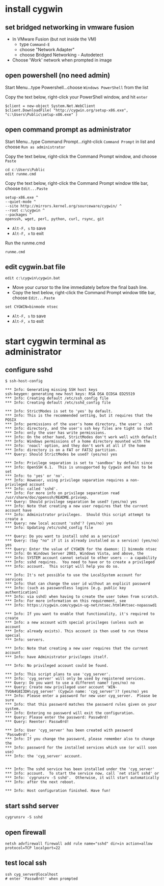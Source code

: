 # install cygwin

## set bridged networking in vmware fusion
* In VMware Fusion (but not inside the VM)
	* type `Command-E`
	* choose "Network Adapter"
	* choose Bridged Networking - Autodetect
* Choose 'Work' network when prompted in image

## open powershell (no need admin)

Start Menu...type Powershell...choose `Windows PowerShell` from the list

Copy the text below, right-click your PowerShell window, and hit `enter`

```
$client = new-object System.Net.WebClient
$client.DownloadFile( "http://cygwin.org/setup-x86.exe", "c:\Users\Public\setup-x86.exe" )
```

## open command prompt as administrator

Start Menu...type Command Prompt...right-click `Command Prompt` in list and choose `Run as administrator`

Copy the text below, right-click the Command Prompt window, and choose `Paste`

```
cd c:\Users\Public
edit runme.cmd
```

Copy the text below, right-click the Command Prompt window title bar, choose `Edit...Paste`

```
setup-x86.exe ^
--quiet-mode ^
--site http://mirrors.kernel.org/sourceware/cygwin/ ^
--root c:\cygwin ^
--packages ^
openssh, wget, perl, python, curl, rsync, git
```

* `Alt-F, s` to save
* `Alt-F, x` to exit

Run the runme.cmd

```
runme.cmd
```

## edit cygwin.bat file

```
edit c:\cygwin\cygwin.bat
```

* Move your cursor to the line immediately before the final bash line.
* Copy the text below, right-click the Command Prompt window title bar, choose `Edit...Paste`

```
set CYGWIN=binmode ntsec
```

* `Alt-F, s` to save
* `Alt-F, x` to exit

# start cygwin terminal as administrator

## configure sshd

```
$ ssh-host-config

*** Info: Generating missing SSH host keys
ssh-keygen: generating new host keys: RSA DSA ECDSA ED25519
*** Info: Creating default /etc/ssh_config file
*** Info: Creating default /etc/sshd_config file

*** Info: StrictModes is set to 'yes' by default.
*** Info: This is the recommended setting, but it requires that the POSIX
*** Info: permissions of the user's home directory, the user's .ssh
*** Info: directory, and the user's ssh key files are tight so that
*** Info: only the user has write permissions.
*** Info: On the other hand, StrictModes don't work well with default
*** Info: Windows permissions of a home directory mounted with the
*** Info: 'noacl' option, and they don't work at all if the home
*** Info: directory is on a FAT or FAT32 partition.
*** Query: Should StrictModes be used? (yes/no) yes

*** Info: Privilege separation is set to 'sandbox' by default since
*** Info: OpenSSH 6.1.  This is unsupported by Cygwin and has to be set
*** Info: to 'yes' or 'no'.
*** Info: However, using privilege separation requires a non-privileged account
*** Info: called 'sshd'.
*** Info: For more info on privilege separation read /usr/share/doc/openssh/README.privsep.
*** Query: Should privilege separation be used? (yes/no) yes
*** Info: Note that creating a new user requires that the current account have
*** Info: Administrator privileges.  Should this script attempt to create a
*** Query: new local account 'sshd'? (yes/no) yes
*** Info: Updating /etc/sshd_config file

*** Query: Do you want to install sshd as a service?
*** Query: (Say "no" if it is already installed as a service) (yes/no) yes
*** Query: Enter the value of CYGWIN for the daemon: [] binmode ntsec
*** Info: On Windows Server 2003, Windows Vista, and above, the
*** Info: SYSTEM account cannot setuid to other users -- a capability
*** Info: sshd requires.  You need to have or to create a privileged
*** Info: account.  This script will help you do so.

*** Info: It's not possible to use the LocalSystem account for services
*** Info: that can change the user id without an explicit password
*** Info: (such as passwordless logins [e.g. public key authentication]
*** Info: via sshd) when having to create the user token from scratch.
*** Info: For more information on this requirement, see
*** Info: https://cygwin.com/cygwin-ug-net/ntsec.html#ntsec-nopasswd1

*** Info: If you want to enable that functionality, it's required to create
*** Info: a new account with special privileges (unless such an account
*** Info: already exists). This account is then used to run these special
*** Info: servers.

*** Info: Note that creating a new user requires that the current account
*** Info: have Administrator privileges itself.

*** Info: No privileged account could be found.

*** Info: This script plans to use 'cyg_server'.
*** Info: 'cyg_server' will only be used by registered services.
*** Query: Do you want to use a different name? (yes/no) no
*** Query: Create new privileged user account 'WIN-TVOA4G8I3DH\cyg_server' (Cygwin name: 'cyg_server')? (yes/no) yes
*** Info: Please enter a password for new user cyg_server.  Please be sure
*** Info: that this password matches the password rules given on your system.
*** Info: Entering no password will exit the configuration.
*** Query: Please enter the password: Passw0rd!
*** Query: Reenter: Passw0rd!

*** Info: User 'cyg_server' has been created with password 'Passw0rd!'.
*** Info: If you change the password, please remember also to change the
*** Info: password for the installed services which use (or will soon use)
*** Info: the 'cyg_server' account.


*** Info: The sshd service has been installed under the 'cyg_server'
*** Info: account.  To start the service now, call `net start sshd' or
*** Info: `cygrunsrv -S sshd'.  Otherwise, it will start automatically
*** Info: after the next reboot.

*** Info: Host configuration finished. Have fun!
```

## start sshd server
```
cygrunsrv -S sshd
```

## open firewall
```
netsh advfirewall firewall add rule name="sshd" dir=in action=allow protocol=TCP localport=22
```

## test local ssh
```
ssh cyg_server@localhost
# enter 'Passw0rd!' when prompted
```	
